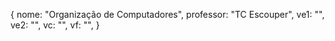 {
	nome: "Organização de Computadores",
	professor: "TC Escouper",
	ve1: "",
	ve2: "",
	vc: "",
	vf: "",
}